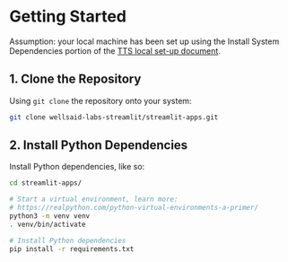# Getting Started
Assumption: your local machine has been set up using the Install System Dependencies portion of the [TTS local set-up document](https://github.com/wellsaid-labs/Text-to-Speech/blob/main/docs/LOCAL_SETUP.md). 

## 1. Clone the Repository 

Using `git clone` the repository onto your system:

```zsh
git clone wellsaid-labs-streamlit/streamlit-apps.git
```

## 2. Install Python Dependencies

Install Python dependencies, like so:
```zsh
cd streamlit-apps/

# Start a virtual environment, learn more:
# https://realpython.com/python-virtual-environments-a-primer/
python3 -m venv venv
. venv/bin/activate

# Install Python dependencies
pip install -r requirements.txt
```

